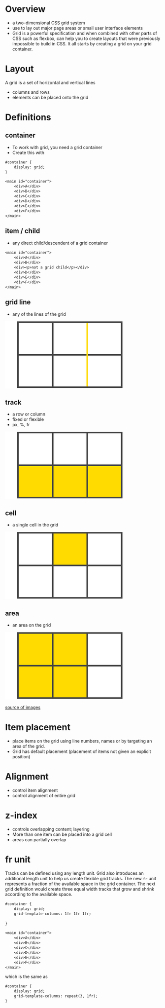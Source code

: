 # Overview

- a two-dimensional CSS grid system
- use to lay out major page areas or small user interface elements
- Grid is a powerful specification and when combined with other parts of CSS such as flexbox, can help you to create layouts that were previously impossible to build in CSS. It all starts by creating a grid on your grid container.


# Layout
A grid is a set of horizontal and vertical lines
- columns and rows 
- elements can be placed onto the grid

# Definitions

## container
- To work with grid, you need a grid container
- Create this with
```
#container {
    display: grid;
}
```

```
<main id="container">
    <div>A</div>
    <div>B</div>
    <div>C</div>
    <div>D</div>
    <div>E</div>
    <div>F</div>
</main>
```

## item / child
- any direct child/descendent of a grid container

```
<main id="container">
    <div>A</div>
    <div>B</div>
    <div><p>not a grid child</p></div>
    <div>D</div>
    <div>E</div>
    <div>F</div>
</main>
```
## grid line
- any of the lines of the grid

![grid line](01-grid-line.png)

## track
- a row or column
- fixed or flexible
- px, %, fr

![grid track](02-grid-track.png)

## cell
- a single cell in the grid

![grid cell](03-grid-cell.png)

## area
- an area on the grid

![grid area](04-grid-area.png)

[source of images](https://css-tricks.com/snippets/css/complete-guide-grid/)


# Item placement
- place items on the grid using line numbers, names or by targeting an area of the grid. 
- Grid has default placement (placement of items not given an explicit position)

# Alignment
- control item alignment
- control alignment of entire grid

# z-index
- controls overlapping content; layering
- More than one item can be placed into a grid cell
- areas can partially overlap

# fr unit
Tracks can be defined using any length unit. Grid also introduces an additional length unit to help us create flexible grid tracks. The new ```fr``` unit represents a fraction of the available space in the grid container. The next grid definition would create three equal width tracks that grow and shrink according to the available space.

```
#container {
    display: grid;
    grid-template-columns: 1fr 1fr 1fr;

}
```

```
<main id="container">
    <div>A</div>
    <div>B</div>
    <div>C</div>
    <div>D</div>
    <div>E</div>
    <div>F</div>
</main>
```

which is the same as


```
#container {
    display: grid;
    grid-template-columns: repeat(3, 1fr);
}
```
